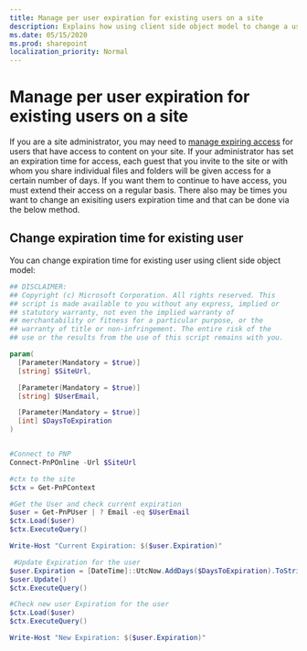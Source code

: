 ```yaml
---
title: Manage per user expiration for existing users on a site
description: Explains how using client side object model to change a users expiration date for sharing links
ms.date: 05/15/2020
ms.prod: sharepoint
localization_priority: Normal
---
```


# Manage per user expiration for existing users on a site

If you are a site administrator, you may need to [manage expiring access](https://support.office.com/article/manage-guest-expiration-for-a-site-25bee24f-42ad-4ee8-8402-4186eed74dea) for users that have access to content on your site. If your administrator has set an expiration time for access, each guest that you invite to the site or with whom you share individual files and folders will be given access for a certain number of days. If you want them to continue to have access, you must extend their access on a regular basis. There also may be times you want to change an exisiting users expiration time and that can be done via the below method.

## Change expiration time for existing user

You can change expiration time for existing user using client side object model:

```powershell
## DISCLAIMER:
## Copyright (c) Microsoft Corporation. All rights reserved. This
## script is made available to you without any express, implied or
## statutory warranty, not even the implied warranty of
## merchantability or fitness for a particular purpose, or the
## warranty of title or non-infringement. The entire risk of the
## use or the results from the use of this script remains with you.

param(
  [Parameter(Mandatory = $true)]
  [string] $SiteUrl,

  [Parameter(Mandatory = $true)]
  [string] $UserEmail,

  [Parameter(Mandatory = $true)]
  [int] $DaysToExpiration
)


#Connect to PNP
Connect-PnPOnline -Url $SiteUrl

#ctx to the site
$ctx = Get-PnPContext

#Get the User and check current expiration
$user = Get-PnPUser | ? Email -eq $UserEmail
$ctx.Load($user)
$ctx.ExecuteQuery()

Write-Host "Current Expiration: $($user.Expiration)"

 #Update Expiration for the user
$user.Expiration = [DateTime]::UtcNow.AddDays($DaysToExpiration).ToString("yyyy-MM-ddTHH:mm:ssZ")
$user.Update()
$ctx.ExecuteQuery()

#Check new user Expiration for the user
$ctx.Load($user)
$ctx.ExecuteQuery()

Write-Host "New Expiration: $($user.Expiration)"
```
